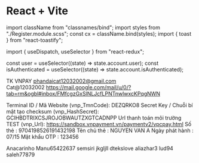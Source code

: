 # React + Vite

import className from "classnames/bind";
import styles from "./Register.module.scss";
const cx = className.bind(styles);
import { toast } from "react-toastify";

import { useDispatch, useSelector } from "react-redux";

const user = useSelector((state) => state.account.user);
const isAuthenticated = useSelector((state) => state.account.isAuthenticated);

TK VNPAY
phandaicat12032002@gmail.com  
Cat@12032002
https://mail.google.com/mail/u/0/?tab=rm&ogbl#inbox/FMfcgzGxSlNLJcfLPNTnwlwxcKPqgNWN

Terminal ID / Mã Website (vnp_TmnCode): DEZQRKO8
Secret Key / Chuỗi bí mật tạo checksum (vnp_HashSecret): GCIHBDTRIXCSJROJOBWAUTZXGTCADNPP
Url thanh toán môi trường TEST (vnp_Url): https://sandbox.vnpayment.vn/paymentv2/vpcpay.html
Số thẻ         : 	9704198526191432198
Tên chủ thẻ    :	NGUYEN VAN A
Ngày phát hành :    07/15
Mật khẩu OTP   :    123456  

Anacarinho
Manu65422637
semsiri
jkgljll
dtekslove
aliazhar3
lud94
saleh77879